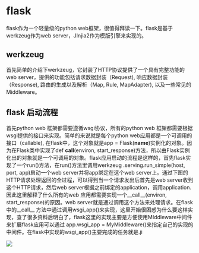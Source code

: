 # flask
flask作为一个轻量级的python web框架，很值得拜读一下。flask是基于werkzeug作为web server，JInjia2作为模版引擎来实现的。
## werkzeug
首先简单的介绍下werkzeug，它封装了HTTP协议提供了一个具有完整功能的web server，提供的功能包括请求数据封装（Request), 响应数据封装（Response), 路由的生成以及解析（Map, Rule, MapAdapter), 以及一些常见的Middleware。
## flask 启动流程
首先python web 框架都需要遵循wsgi协议，所有的python web 框架都需要根据wsgi提供的接口来实现。简单的来说就是每个python web应用都是一个可调用的接口（callable), 在flask中，这个对象就是app = Flask(__name__)实例化的对象。因为在Flask类中实现了def __call__(environ, start_response)方法，所以由Flask实例化出的对象就是一个可调用的对象。flask应用启动的流程是这样的，首先flask实现了一个run()方法，在run()方法里调用werkzeug .serving.run_simple(host, port, app)启动一个web server并将app绑定在这个web server上。通过下图的HTTP请求处理返回的全过程，可以得到当一个请求发出后首先是web server收到这个HTTP请求，然后web server根据之前绑定的application，调用application.因此这里解释了什么所有的web 应用都需要实现一个__call__(environ, start_response)的原因。web server就是通过调用这个方法来处理请求。在flask中的__call__ 方法中通过调用wsgi_app()来实现，这里开始很困惑为什么要这样实现，查了很多资料后明白了，flask这里的实现主要是方便使用MIddleware中间件来扩展flask应用可以通过
app.wsgi_app = MyMiddleware()来指定自己的实现的中间件。在flask中实现的wsgi_app()主要完成的任务就是.ji

![](https://assets.toptal.io/uploads/blog/image/91961/toptal-blog-image-1452784558794-7851992813e17ce0d5ca9802cf7ac719.jpg)
<!--stackedit_data:
eyJoaXN0b3J5IjpbMTE1MjM3MTgwNywtMTg5MDkzOTI4NiwtOD
gxNzAzMTEyLC0xMDcyNzg2MTA1LDE3NDAwNzY0NTcsLTE1MDQ3
Njc2MTZdfQ==
-->